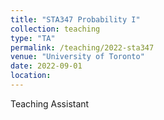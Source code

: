 ```yaml
---
title: "STA347 Probability I"
collection: teaching
type: "TA"
permalink: /teaching/2022-sta347
venue: "University of Toronto"
date: 2022-09-01
location: 
---
```


Teaching Assistant